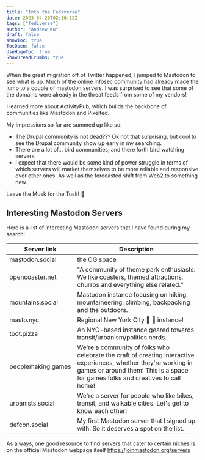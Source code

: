 ```yaml
---
title: "Into the Fediverse"
date: 2023-04-26T02:16:12Z
tags: ["fediverse"]
author: "Andrew Ku"
draft: false
showToc: true
TocOpen: false
UseHugoToc: true
ShowBreadCrumbs: true
---
```

When the great migration off of Twitter happened, I jumped to Mastodon to see what is up. Much of the online infosec community had already made the jump to a couple of mastodon servers. I was surprised to see that some of the domains were already in the threat feeds from some of my vendors! 

I learned more about ActivityPub, which builds the backbone of communities like Mastodon and Pixelfed. 

My impressions so far are summed up like so:
- The Drupal community is not dead??? Ok not that surprising, but cool to see the Drupal community show up early in my searching. 
- There are a lot of... bird communities, and there forth bird watching servers. 
- I expect that there would be some kind of power struggle in terms of which servers will market themselves to be more reliable and responsive over other ones. As well as the forecasted shift from Web2 to something new.

Leave the Musk for the Tusk! :mammoth:

## Interesting Mastodon Servers 

Here is a list of interesting Mastodon servers that I have found during my search:

| Server link | Description |
|-------------|-------------|
|  mastodon.social   | the OG space         |
|  opencoaster.net   | "A community of theme park enthusiasts. We like coasters, themed attractions, churros and everything else related."          |
|  mountains.social  | Mastodon instance focusing on hiking, mountaineering, climbing, backpacking and the outdoors.          |
|  masto.nyc         | Regional New York City 🐘 🗽 instance!        |
|  toot.pizza        | An NYC-based instance geared towards transit/urbanism/politics nerds.          |
|  peoplemaking.games |  We're a community of folks who celebrate the craft of creating interactive experiences, whether they're working in games or around them! This is a space for games folks and creatives to call home!           |
|  urbanists.social  |  We're a server for people who like bikes, transit, and walkable cities. Let's get to know each other!         |
|  defcon.social     |  My first Mastodon server that I signed up with. So it deserves a spot on the list. |

As always, one good resource to find servers that cater to certain niches is on the official Mastodon webpage itself
https://joinmastodon.org/servers 